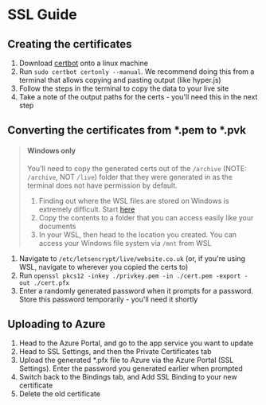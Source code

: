 # SSL Guide

## Creating the certificates
1. Download [certbot](https://certbot.eff.org/) onto a linux machine 
1. Run `sudo certbot certonly --manual`. We recommend doing this from a terminal that allows copying and pasting output (like hyper.js)
1. Follow the steps in the terminal to copy the data to your live site
1. Take a note of the output paths for the certs - you'll need this in the next step

## Converting the certificates from \*.pem to \*.pvk
> #### Windows only
> You'll need to copy the generated certs out of the `/archive` (NOTE: `/archive`, NOT `/live`) folder that they were generated in as the terminal does not have permission by default. 
> 1. Finding out where the WSL files are stored on Windows is extremely difficult. Start [here](https://superuser.com/questions/1067373/where-is-the-linux-subsystems-filesystem-located-in-windows-10)
> 1. Copy the contents to a folder that you can access easily like your documents
> 1. In your WSL, then head to the location you created. You can access your Windows file system via `/mnt` from WSL

1. Navigate to `/etc/letsencrypt/live/website.co.uk` (or, if you're using WSL, navigate to wherever you copied the certs to)
1. Run `openssl pkcs12 -inkey ./privkey.pem -in ./cert.pem -export -out ./cert.pfx`
1. Enter a randomly generated password when it prompts for a password. Store this password temporarily - you'll need it shortly

## Uploading to Azure
1. Head to the Azure Portal, and go to the app service you want to update
1. Head to SSL Settings, and then the Private Certificates tab
1. Upload the generated \*.pfx file to Azure via the Azure Portal (SSL Settings). Enter the password you generated earlier when prompted
1. Switch back to the Bindings tab, and Add SSL Binding to your new certificate
1. Delete the old certificate

